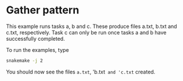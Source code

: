 # Gather pattern

This example runs tasks a, b and c. These produce files a.txt, b.txt and c.txt, respectively. Task c can only be run once tasks a and b have successfully completed.

To run the examples, type
```bash
snakemake -j 2
```
You should now see the files `a.txt`, 'b.txt` and 'c.txt` created. 